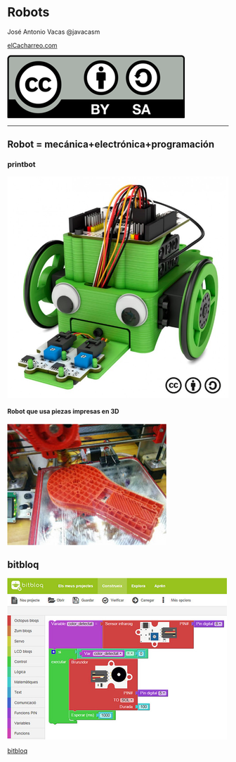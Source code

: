 # Robots

José Antonio Vacas @javacasm

[elCacharreo.com](http://blog.elcacharreo.com)

![CC](./images/Licencia_CC.png)

* * *

## Robot = mecánica+electrónica+programación

### printbot

![robot](./images/print-bot-renacuajo-frontal-ladeada-verde_3.jpg)

#### Robot que usa piezas impresas en 3D

![3dprint](./images/3dprint.png)

## bitbloq

![bitbloq](./images/bitbloq.jpg)

[bitbloq](http://bitbloq.bq.com/)